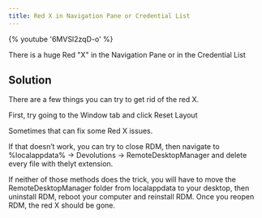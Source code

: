 ```yaml
---
title: Red X in Navigation Pane or Credential List
---
```

{% youtube '6MVSl2zqD-o' %}  

There is a huge Red &quot;X&quot; in the Navigation Pane or in the Credential List
## Solution
There are a few things you can try to get rid of the red X.  

First, try going to the Window tab and click Reset Layout  

Sometimes that can fix some Red X issues.  

If that doesn’t work, you can try to close RDM, then navigate to %localappdata% -&gt; Devolutions -&gt; RemoteDesktopManager and delete every file with thelyt extension.  

If neither of those methods does the trick, you will have to move the RemoteDesktopManager folder from localappdata to your desktop, then uninstall RDM, reboot your computer and reinstall RDM. Once you reopen RDM, the red X should be gone.
